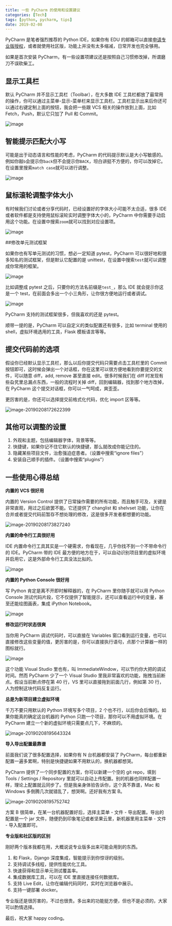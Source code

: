 ```yaml
---
title: 一些 PyCharm 的使用和设置建议
categories: [Tech]
tags: [python, pycharm, tips]
date: 2019-02-08
---
```


PyCharm 是笔者强烈推荐的 Python IDE，如果你有 EDU 的邮箱可以直接[申请专业版授权](https://tobyqin.github.io/posts/2016-09-27/get-jetbrains-student-licence/)，或者就使用社区版，功能上并没有太多缩减，日常开发也完全够用。

<!-- more -->

如果是首次安装 PyCharm，有一些设置项建议还是按照自己习惯修改掉，所谓磨刀不误砍柴工。

## 显示工具栏

默认 PyCharm 并不显示工具栏（Toolbar），在大多数 IDE 工具栏都放了最常用的操作，你可以通过主菜单-显示-菜单栏来显示工具栏。工具栏显示出来后你还可以通过右键定制上面的按钮，我会把一些跟 VCS 相关的操作放到上面，比如 Fetch，Push，默认它只加了 Pull 和 Commit。

![image](https://image.tobyqin.cn/2019-02/20190208162340.png)

## 智能提示匹配大小写

可能是出于动态语言和性能的考虑，PyCharm 的代码提示默认是大小写敏感的。例如你敲`b`会提示你`back`但不会提示你`BACK`，坦白讲挺不方便的，你可以改掉它。在设置里搜索`match case`就可以进行调整。

![image](https://image.tobyqin.cn/2019-02/20190208163613.png)

## 鼠标滚轮调整字体大小

有时候我们讨论或者分享代码时，已经设置好的字体大小可能不太合适，很多 IDE 或者软件都是支持使用鼠标滚轮实时调整字体大小的，PyCharm 中你需要手动启用这个功能。在设置中搜索`zoom`就可以找到对应设置项。

![image](https://image.tobyqin.cn/2019-02/20190208170026.png)

##修改单元测试框架

如果你也有写单元测试的习惯，想必一定知道 pytest，PyCharm 可以很好地和很多知名的测试框架，但是默认它配置的是 unittest，在设置中搜索`test`就可以调整成你常用的框架。

![image](https://image.tobyqin.cn/2019-02/20190208164442.png)

比如调整成 pytest 之后，只要你的方法名前缀是`test_`，那么 IDE 就会提示你这是一个 test，在前面会多出一个小三角形，让你很方便地运行或者调试。

![image](https://image.tobyqin.cn/2019-02/20190208165147.png)

PyCharm 支持的测试框架很多，但我喜欢的还是 pytest。

顺带一提的是，PyCharm 可以自定义的类似配置还有很多，比如 terminal 使用的 shell，虚拟环境选用的工具，Flask 模板语言等等。

## 提交代码前的选项

假设你已经默认显示工具栏，那么以后你提交代码只需要点击工具栏里的 Commit 按钮即可，这时候会弹出一个对话框，你在这里可以很方便地看到你要提交的文件，可以随意 diff，add, remove 甚至直接 edit。很多时候我们在 diff 时发现有些旮旯里总漏点东西，一般的流程时关掉 diff，回到编辑器，找到那个地方改掉，在 PyCharm 这个提交对话框，你可以一气呵成，爽歪歪。

更厉害的是，你还可以选择提交前格式化代码，优化 import 区等等。

![image-20190208172622399](https://image.tobyqin.cn/image-20190208172622399.png)

## 其他可以调整的设置

1. 外观和主题，包括编辑器字体，背景等等。
2. 快捷键，如果你记不住它默认的快捷键，那么就改成你能记住的。
3. 隐藏某些项目文件，治愈强迫症患者。（设置中搜索“ignore files”）
4. 安装自己顺手的插件。（设置中搜索“plugins”）

## 一些使用心得总结

**内置的 VCS 很好用**

内置的 Version Control 提供了日常操作需要的所有功能，而且触手可及，关键是非常直观，用过之后欲罢不能。它还提供了 changlist 和 shelvset 功能，让你在合并或者提交代码前暂存不想处理的修改，这是很多开发者都想要的功能。

![image-20190208173827240](https://image.tobyqin.cn/image-20190208173827240.png)

**内置的命令行工具很好用**

IDE 内置命令行工具其实是一个硬需求，你看现在，几乎你找不到一个不带命令行的 IDE。PyCharm 带的 IDE 最方便的地方在于，可以自动识别项目里的虚拟环境并启用它，这是外部命令行工具没法比拟的。

![image](https://image.tobyqin.cn/2019-02/20190208174528.png)

**内置的 Python Console 很好用**

写 Python 肯定是离不开即时解释器的，在 PyCharm 里你随手就可以用 Python Console 测试代码片段，它不仅提供了智能提示，还可以查看运行中的变量，甚至还能绘图画表，集成 iPython Notebook。

![image](https://image.tobyqin.cn/2019-02/20190208174959.png)

**修改运行时状态很爽**

当你用 PyCharm 调试代码时，可以直接在 Variables 窗口看到运行变量，也可以直接修改这些变量的值，更厉害的是，你可以直接执行语句，点那个计算器一样的图标就行。

![image](https://image.tobyqin.cn/2019-02/20190208175713.png)

这个功能 Visual Studio 里也有，叫 ImmediateWindow，可以节约你大把的调试时间。然而 PyCharm 少了一个 Visual Studio 里我非常喜欢的功能，拖拽当前断点。假设当前断点停在第 40 行，VS 里可以直接拖到前面几行，例如第 30 行，人为控制这块代码反复运行。

**总是为新项目建立虚拟环境**

千万不要只用默认的 Python 环境写多个项目，2 个也不行，以后你会后悔的。如果你能真的确定这台机器的 Python 只跑一个项目，那你可以不用虚拟环境。在 PyCharm 建立一个新的虚拟环境只需要点几下，不麻烦的。

![image-20190208195643324](https://image.tobyqin.cn/image-20190208195643324.png)

**导入导出配置最靠谱**

前面我们说了很多配置选择，如果你有 N 台机器都安装了 PyCharm，每台都重新配置一遍多累啊，特别是快捷键如果不用默认的，换机器都想哭。

PyCharm 提供了一个同步配置的方案，你可以新建一个空的 git repo，填到 Tools / Settings / Repository 里就可以自动上传配置。别的机器也同样配置一样，理论上配置就云同步了。但是我亲身体验告诉你，这个真不靠谱，Mac 和 Windows 多倒腾几次就错乱了，想哭啊。还好我有方案 B。

![image-20190208195752742](https://image.tobyqin.cn/image-20190208195752742.png)

方案 B 很简单，在某一台机器配置好后，选择主菜单 - 文件 - 导出配置。导出的配置是一个 jar 文件，随便扔到印象笔记或者坚果云里，新机器里用主菜单 - 文件 - 导入配置即可。

**专业版和社区版的区别**

刚好两个版本我都在用，大概说说专业版多出来可能会用到的东西。

1. 和 Flask，Django 深度集成，智能提示到你惊讶的级别。
2. 支持调试多线程，提供性能优化工具。
3. 快速获得和显示单元测试覆盖率。
4. 集成数据库工具，可以在 IDE 里直接连接任何数据库。
5. 支持 Live Edit，让你在编辑代码同时，实时在浏览器中展示。
6. 支持一键部署 docker。

专业版还是很厉害的，不过也很贵。多出来的功能挺方便，但也不是必须的，大家可以酌情选择。

最后，祝大家 happy coding。
